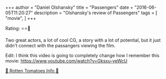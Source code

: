 +++
author = "Daniel Olshansky"
title = "Passengers"
date = "2016-06-05T11:20:27"
description = "Olshansky's review of Passengers"
tags = [
    "movie",
]
+++

Rating: ⭐⭐🌟

Two great actors, a lot of cool CG, a story with a lot of potential, but it just didn't connect with the passangers viewing the film.

Edit: I think this video is going to completely change how I remember this movie: https://www.youtube.com/watch?v=Gksxu-yeWcU

[🍅 Rotten Tomatoes Info 🍅](https://www.rottentomatoes.com//m/passengers_2016)